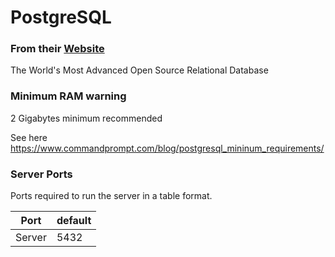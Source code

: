 # PostgreSQL
### From their [Website](https://www.postgresql.org/)
The World's Most Advanced Open Source Relational Database 

### Minimum RAM warning
2 Gigabytes minimum recommended

See here https://www.commandprompt.com/blog/postgresql_mininum_requirements/


### Server Ports
Ports required to run the server in a table format.

| Port    | default |
|---------|---------|
| Server  |  5432   |
